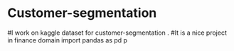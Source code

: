 # Customer-segmentation
#I work on kaggle dataset for customer-segmentation .
 #It is a nice project in finance domain
import pandas as pd
p
